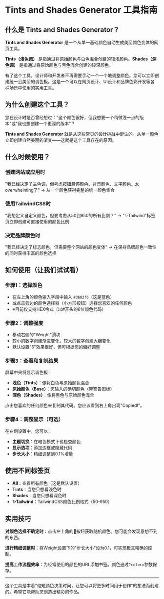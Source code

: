 # Tints and Shades Generator 工具指南

## 什么是 Tints and Shades Generator？

**Tints and Shades Generator** 是一个从单一基础颜色自动生成美丽颜色变体的网页工具。

**Tints（浅色调）** 是指通过将原始颜色与白色混合创建的较浅颜色。**Shades（深色调）** 是指通过将原始颜色与黑色混合创建的较深颜色。

有了这个工具，设计师和开发者不再需要手动一个一个地调整颜色。您可以立即创建统一且美丽的调色板。这是一个可以在网页设计、UI设计和品牌色彩开发等各种场景中使用的实用工具。

## 为什么创建这个工具？

您在设计时是否曾经想过："这个颜色很好，但我想要一个稍微浅一点的版本"或"我也想创建一个更深的版本"？

**Tints and Shades Generator** 就是从这些常见的设计挑战中诞生的。从单一颜色立即创建自然美丽的渐变——这就是这个工具存在的原因。

## 什么时候使用？

### 创建网站或应用时

"我已经决定了主色调，但考虑按钮悬停颜色、背景颜色、文字颜色...太overwhelming了"
→ 从一个颜色获得完整的统一颜色集合

### 使用TailwindCSS时

"我想定义自定义颜色，但要考虑从50到950的所有比例？"
→ "✨Tailwind"标签页立即创建可直接使用的颜色比例

### 决定品牌颜色时

"我已经决定了标志颜色，但需要整个网站的颜色变体"
→ 在保持品牌颜色一致性的同时获得丰富的颜色选择

## 如何使用（让我们试试看）

### 步骤1：选择颜色

- 在左上角的颜色输入字段中输入 `#3b82f6`（这是蓝色）
- 或点击旁边的颜色选择器（小方形按钮）选择您喜欢的任何颜色
- ※目前仅支持HEX格式（以#开头的6位颜色代码）

### 步骤2：调整强度

- 移动右侧的"Weight"滑块
- 较小的数字创建渐进变化，较大的数字创建大胆变化
- 默认设置"5"效果很好，但可根据您的偏好调整

### 步骤3：查看和复制结果

屏幕中央将显示调色板：

- **浅色（Tints）**：像将白色与原始颜色混合
- **原始颜色（Base）**：您输入的确切颜色（带警告图标）
- **深色（Shades）**：像将黑色与原始颜色混合

点击您喜欢的任何颜色来复制其代码。您应该看到右上角出现"Copied!"。

### 步骤4：调整显示（可选）

在右侧设置中，您可以：

- **主题切换**：在暗色模式下也检查颜色
- **显示选项**：添加边框或隐藏代码
- **步长大小**：精细调整到0.1%增量

## 使用不同标签页

- **All**：查看所有颜色（这是默认设置）
- **Tints**：当您只想看浅色时
- **Shades**：当您只想看深色时
- **✨Tailwind**：TailwindCSS颜色比例格式（50-950）

## 实用技巧

**对颜色选择不确定时**：点击左上角的🔄按钮获取随机颜色。您可能会发现意想不到的东西。

**进行精细调整时**：将Weight设置下的"步长大小"设为0.1，可实现极其精确的控制。

**提高工作流程效率**：为经常使用的颜色的URL添加书签。颜色通过`?color=`参数保存。

---

这个工具是本着"缩短颜色决策时间，让您可以将更多时间用于创作"的想法而创建的。希望它能帮助您创造出精彩的作品。
